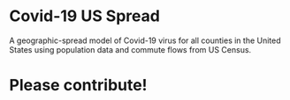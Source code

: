 # Covid-19 US Spread
A geographic-spread model of Covid-19 virus for all counties in the United States using population data and commute flows from US Census.

# Please contribute!